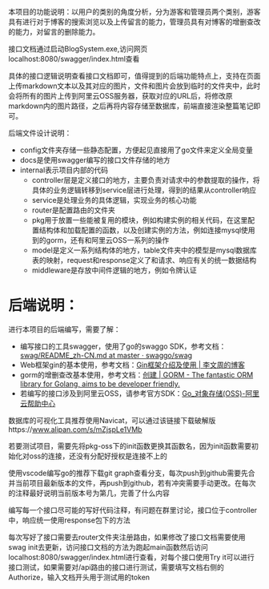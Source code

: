 本项目的功能说明：以用户的类别的角度分析，分为游客和管理员两个类别，游客具有进行对于博客的搜索浏览以及上传留言的能力，管理员具有对博客的增删查改的能力，对留言的删除能力。

接口文档通过启动BlogSystem.exe,访问网页localhost:8080/swagger/index.html查看

具体的接口逻辑说明查看接口文档即可，值得提到的后端功能特点上，支持在页面上传markdown文本以及其对应的图片，文件和图片会放到临时的文件夹中，此时会将所有的图片上传到阿里云OSS服务器，获取对应的URL后，将修改原markdown内的图片路径，之后再将内容存储至数据库，前端直接渲染整篇笔记即可。

后端文件设计说明：

- config文件夹存储一些静态配置，方便起见直接用了go文件来定义全局变量
- docs是使用swagger编写的接口文件存储的地方
- internal表示项目内部的代码
  - controller层是定义接口的地方，主要负责对请求中的参数提取的操作，将具体的业务逻辑转移到service层进行处理，得到的结果从controller响应
  - service是处理业务的具体逻辑，实现业务的核心功能
  - router是配置路由的文件夹
  - pkg用于放置一些能被复用的模块，例如构建实例的相关代码，在这里配置结构体和加载配置的函数，以及创建实例的方法，例如连接mysql使用到的gorm，还有和阿里云OSS一系列的操作
  - model是定义一系列结构体的地方，table文件夹中的模型是mysql数据库表的映射，request和response定义了和请求、响应有关的统一数据结构
  - middleware是存放中间件逻辑的地方，例如令牌认证



# 后端说明：

进行本项目的后端编写，需要了解：

- 编写接口的工具swagger，使用了go的swaggo SDK，参考文档：[swag/README_zh-CN.md at master · swaggo/swag](https://github.com/swaggo/swag/blob/master/README_zh-CN.md)
- Web框架gin的基本使用，参考文档：[Gin框架介绍及使用 | 李文周的博客](https://www.liwenzhou.com/posts/Go/gin/#c-0-5-1)
- gorm的增删查改基本使用，参考文档：[创建 | GORM - The fantastic ORM library for Golang, aims to be developer friendly.](https://gorm.io/zh_CN/docs/create.html)
- 若编写的接口涉及到阿里云OSS，请参考官方SDK：[Go_对象存储(OSS)-阿里云帮助中心](https://help.aliyun.com/zh/oss/developer-reference/go/?spm=a2c4g.11186623.0.0.59145ecfQaUL4h)

数据库的可视化工具推荐使用Navicat，可以通过该链接下载破解版https://www.alipan.com/s/mZjspLe1VMb

若要测试项目，需要先将pkg-oss下的init函数更换其函数名，因为init函数需要初始化对oss的连接，还没有分配好授权是连接不上的

使用vscode编写go的推荐下载git graph查看分支，每次push到github需要先合并当前项目最新版本的文件，再push到github，若有冲突需要手动更改。在每次的注释最好说明当前版本号为第几，完善了什么内容

编写每一个接口尽可能的写好代码注释，有问题在群里讨论，接口位于controller中，响应统一使用response包下的方法

每次写好了接口需要去router文件夹注册路由，如果修改了接口文档需要使用swag init去更新，访问接口文档的方法为跑起main函数然后访问localhost:8080/swagger/index.html进行查看，对每个接口使用Try it可以进行接口测试，如果需要对/api路由的接口进行测试，需要填写文档右侧的Authorize，输入文档开头用于测试用的token
